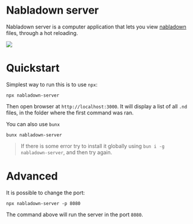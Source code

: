 # Nabladown server

Nabladown server is a computer application that lets you view [nabladown][nabla] files, through a hot reloading.

![](/nabla-server.webp)

# Quickstart

Simplest way to run this is to use `npx`:

`npx nabladown-server`

Then open browser at `http://localhost:3000`. It will display a list of all `.nd` files, in the folder where the first command was ran.

You can also use `bunx`

`bunx nabladown-server`

> If there is some error try to install it globally using `bun i -g nabladown-server`, and then try again.

# Advanced 

It is possible to change the port:

`npx nabladown-server -p 8080`

The command above will run the server in the port `8080`.

[nabla]: https://pedroth.github.io/nabladown.js